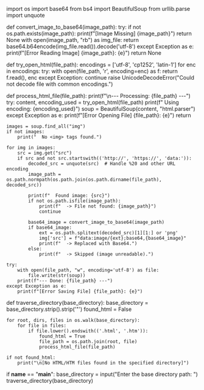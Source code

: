 import os
import base64
from bs4 import BeautifulSoup
from urllib.parse import unquote

def convert_image_to_base64(image_path):
    try:
        if not os.path.exists(image_path):
            print(f"[Image Missing] {image_path}")
            return None
        with open(image_path, "rb") as img_file:
            return base64.b64encode(img_file.read()).decode('utf-8')
    except Exception as e:
        print(f"[Error Reading Image] {image_path}: {e}")
        return None

def try_open_html(file_path):
    encodings = ['utf-8', 'cp1252', 'latin-1']
    for enc in encodings:
        try:
            with open(file_path, 'r', encoding=enc) as f:
                return f.read(), enc
        except Exception:
            continue
    raise UnicodeDecodeError("Could not decode file with common encodings.")

def process_html_file(file_path):
    print(f"\n--- Processing: {file_path} ---")
    try:
        content, encoding_used = try_open_html(file_path)
        print(f"  Using encoding: {encoding_used}")
        soup = BeautifulSoup(content, "html.parser")
    except Exception as e:
        print(f"[Error Opening File] {file_path}: {e}")
        return

    images = soup.find_all("img")
    if not images:
        print("  No <img> tags found.")

    for img in images:
        src = img.get("src")
        if src and not src.startswith(('http://', 'https://', 'data:')):
            decoded_src = unquote(src)  # Handle %20 and other URL encoding
            image_path = os.path.normpath(os.path.join(os.path.dirname(file_path), decoded_src))

            print(f"  Found image: {src}")
            if not os.path.isfile(image_path):
                print(f"  -> File not found: {image_path}")
                continue

            base64_image = convert_image_to_base64(image_path)
            if base64_image:
                ext = os.path.splitext(decoded_src)[1][1:] or 'png'
                img['src'] = f"data:image/{ext};base64,{base64_image}"
                print(f"  -> Replaced with Base64.")
            else:
                print(f"  -> Skipped (image unreadable).")

    try:
        with open(file_path, "w", encoding='utf-8') as file:
            file.write(str(soup))
        print(f"--- Done: {file_path} ---")
    except Exception as e:
        print(f"[Error Saving File] {file_path}: {e}")

def traverse_directory(base_directory):
    base_directory = base_directory.strip().strip('"')
    found_html = False

    for root, dirs, files in os.walk(base_directory):
        for file in files:
            if file.lower().endswith(('.html', '.htm')):
                found_html = True
                file_path = os.path.join(root, file)
                process_html_file(file_path)

    if not found_html:
        print("\n[No HTML/HTM files found in the specified directory]")

if __name__ == "__main__":
    base_directory = input("Enter the base directory path: ")
    traverse_directory(base_directory)